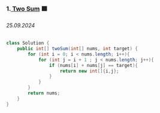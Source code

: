 ### 1.[ Two Sum](https://leetcode.com/problems/two-sum/) 🟩
###### 25.09.2024
```Java
class Solution {
    public int[] twoSum(int[] nums, int target) {
        for (int i = 0; i < nums.length; i++){
            for (int j = i + 1 ; j < nums.length; j++){
                if (nums[i] + nums[j] == target){
                    return new int[]{i,j};
                }
            }
        }
        return nums;
    }
}
```
